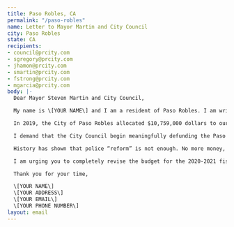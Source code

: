```yaml
---
title: Paso Robles, CA
permalink: "/paso-robles"
name: Letter to Mayor Martin and City Council
city: Paso Robles
state: CA
recipients:
- council@prcity.com
- sgregory@prcity.com
- jhamon@prcity.com
- smartin@prcity.com
- fstrong@prcity.com
- mgarcia@prcity.com
body: |-
  Dear Mayor Steven Martin and City Council,

  My name is \[YOUR NAME\] and I am a resident of Paso Robles. I am writing to demand that the Paso Robles City Council adopt a city budget that prioritizes community well-being, and redirects funding away from the police.

  In 2019, the City of Paso Robles allocated $10,759,000 dollars to our police system, an inordinate 28% of our total budget. This is compared to just 18% of the budget, $6,598,900, allocated towards community development, with only no money towards affordable housing development. Next year, the city estimates that there will be deficits as a result of the pandemic. These funds could be recuperated by decreasing the police budget.

  I demand that the City Council begin meaningfully defunding the Paso Robles Police Department and re-allocate those funds to programs proven to more effectively promote a safe and equitable community. We need funding for community-based mental health services, substance abuse treatment services, affordable housing programs, not police. I demand a budget that reflects the actual needs of Paso Roble residents.

  History has shown that police “reform” is not enough. No more money, and more importantly, no more lives must be lost to police. We must take a hard look at the way the current system in place fails to serve-and in fact actively harms-our community, and come together to reimagine the role of police in our city.

  I am urging you to completely revise the budget for the 2020-2021 fiscal year, and to invest in the people, not the police.

  Thank you for your time,

  \[YOUR NAME\]
  \[YOUR ADDRESS\]
  \[YOUR EMAIL\]
  \[YOUR PHONE NUMBER\]
layout: email
---
```


